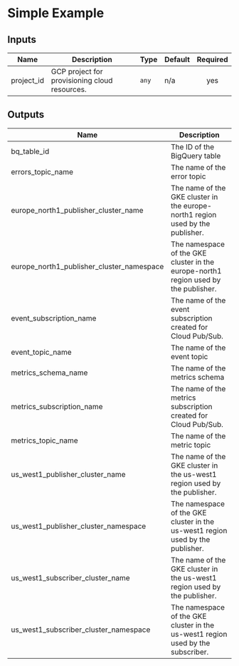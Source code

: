 # Simple Example

<!-- BEGINNING OF PRE-COMMIT-TERRAFORM DOCS HOOK -->
## Inputs

| Name | Description | Type | Default | Required |
|------|-------------|------|---------|:--------:|
| project\_id | GCP project for provisioning cloud resources. | `any` | n/a | yes |

## Outputs

| Name | Description |
|------|-------------|
| bq\_table\_id | The ID of the BigQuery table |
| errors\_topic\_name | The name of the error topic |
| europe\_north1\_publisher\_cluster\_name | The name of the GKE cluster in the europe-north1 region used by the publisher. |
| europe\_north1\_publisher\_cluster\_namespace | The namespace of the GKE cluster in the europe-north1 region used by the publisher. |
| event\_subscription\_name | The name of the event subscription created for Cloud Pub/Sub. |
| event\_topic\_name | The name of the event topic |
| metrics\_schema\_name | The name of the metrics schema |
| metrics\_subscription\_name | The name of the metrics subscription created for Cloud Pub/Sub. |
| metrics\_topic\_name | The name of the metric topic |
| us\_west1\_publisher\_cluster\_name | The name of the GKE cluster in the us-west1 region used by the publisher. |
| us\_west1\_publisher\_cluster\_namespace | The namespace of the GKE cluster in the us-west1 region used by the publisher. |
| us\_west1\_subscriber\_cluster\_name | The name of the GKE cluster in the us-west1 region used by the publisher. |
| us\_west1\_subscriber\_cluster\_namespace | The namespace of the GKE cluster in the us-west1 region used by the subscriber. |

<!-- END OF PRE-COMMIT-TERRAFORM DOCS HOOK -->
